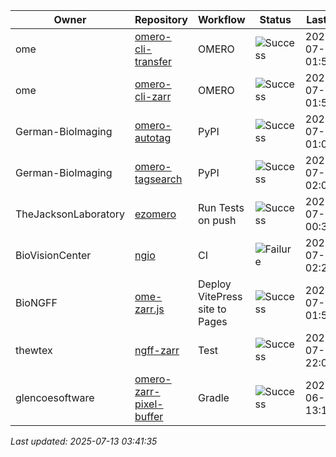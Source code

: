 | Owner | Repository | Workflow | Status | Last Run | URL |
| ----- | ---------- | -------- | ------ | -------- | --- |
| ome | [omero-cli-transfer](https://github.com/ome/omero-cli-transfer) | OMERO | ![Success](https://img.shields.io/badge/Success-brightgreen) | 2025-07-13 01:58:14 | [16244187689](https://github.com/ome/omero-cli-transfer/actions/runs/16244187689) |
| ome | [omero-cli-zarr](https://github.com/ome/omero-cli-zarr) | OMERO | ![Success](https://img.shields.io/badge/Success-brightgreen) | 2025-07-13 01:54:01 | [16244156887](https://github.com/ome/omero-cli-zarr/actions/runs/16244156887) |
| German-BioImaging | [omero-autotag](https://github.com/German-BioImaging/omero-autotag) | PyPI | ![Success](https://img.shields.io/badge/Success-brightgreen) | 2025-07-07 01:09:29 | [16105269976](https://github.com/German-BioImaging/omero-autotag/actions/runs/16105269976) |
| German-BioImaging | [omero-tagsearch](https://github.com/German-BioImaging/omero-tagsearch) | PyPI | ![Success](https://img.shields.io/badge/Success-brightgreen) | 2025-07-07 02:03:39 | [16105889204](https://github.com/German-BioImaging/omero-tagsearch/actions/runs/16105889204) |
| TheJacksonLaboratory | [ezomero](https://github.com/TheJacksonLaboratory/ezomero) | Run Tests on push | ![Success](https://img.shields.io/badge/Success-brightgreen) | 2025-07-13 00:38:10 | [16243578484](https://github.com/TheJacksonLaboratory/ezomero/actions/runs/16243578484) |
| BioVisionCenter | [ngio](https://github.com/BioVisionCenter/ngio) | CI | ![Failure](https://img.shields.io/badge/Failure-red) | 2025-07-13 02:20:05 | [16244361560](https://github.com/BioVisionCenter/ngio/actions/runs/16244361560) |
| BioNGFF | [ome-zarr.js](https://github.com/BioNGFF/ome-zarr.js) | Deploy VitePress site to Pages | ![Success](https://img.shields.io/badge/Success-brightgreen) | 2025-07-13 01:58:51 | [16244192016](https://github.com/BioNGFF/ome-zarr.js/actions/runs/16244192016) |
| thewtex | [ngff-zarr](https://github.com/thewtex/ngff-zarr) | Test | ![Success](https://img.shields.io/badge/Success-brightgreen) | 2025-07-10 22:08:36 | [16207042510](https://github.com/thewtex/ngff-zarr/actions/runs/16207042510) |
| glencoesoftware | [omero-zarr-pixel-buffer](https://github.com/glencoesoftware/omero-zarr-pixel-buffer) | Gradle | ![Success](https://img.shields.io/badge/Success-brightgreen) | 2025-06-18 13:11:48 | [15733787770](https://github.com/glencoesoftware/omero-zarr-pixel-buffer/actions/runs/15733787770) |


*Last updated: 2025-07-13 03:41:35*